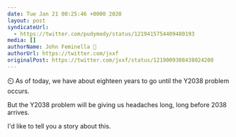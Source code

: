 ```yaml
---
date: Tue Jan 21 00:25:46 +0000 2020
layout: post
syndicateUrl:
  - https://twitter.com/pudymody/status/1219415754409480193
media: []
authorName: John Feminella 🌠
authorUrl: https://twitter.com/jxxf
originalPost: https://twitter.com/jxxf/status/1219009308438024200
---
```

⏲️ As of today, we have about eighteen years to go until the Y2038 problem occurs.

But the Y2038 problem will be giving us headaches long, long before 2038 arrives.

I'd like to tell you a story about this.

